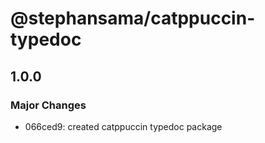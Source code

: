 # @stephansama/catppuccin-typedoc

## 1.0.0

### Major Changes

- 066ced9: created catppuccin typedoc package
